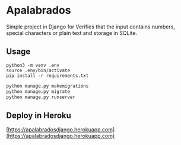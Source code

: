 # Apalabrados
Simple project in Django for Verifies that the input contains numbers, special characters or plain text and storage in SQLite.

## Usage
```shell
python3 -m venv .env
source .env/bin/activate
pip install -r requirements.txt
```

```python
python manage.py makemigrations
python manage.py migrate
python manage.py runserver
```

## Deploy in Heroku
[https://apalabradosdjango.herokuapp.com](https://apalabradosdjango.herokuapp.com)
